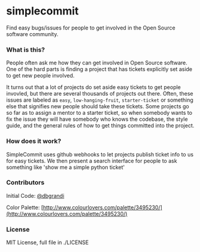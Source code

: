 simplecommit
============

Find easy bugs/issues for people to get involved in the Open Source software community.

### What is this?

People often ask me how they can get involved in Open Source software. One of the hard parts
is finding a project that has tickets explicitly set aside to get new people involved.

It turns out that a lot of projects do set aside easy tickets to get people invovled, but there are several thousands of projects out there. Often, these issues are labeled as `easy`, `low-hanging-fruit`, `starter-ticket` or something else that signifies new people should take these tickets. Some projects go so far as to assign a mentor to a starter ticket, so when somebody wants to fix the issue they will have somebody who knows the codebase, the style guide, and the general rules of how to get things committed into the project.

### How does it work?

SimpleCommit uses github webhooks to let projects publish ticket info to us for easy tickets. We then present a search interface for people to ask something like 'show me a simple python ticket'

### Contributors

Initial Code: [@dbgrandi](https://twitter.com/dbgrandi)

Color Palette: [http://www.colourlovers.com/palette/3495230/](http://www.colourlovers.com/palette/3495230/)

### License

MIT License, full file in ./LICENSE
